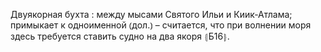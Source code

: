---
---

Двуякорная бухта
: между мысами Святого Ильи и Киик-Атлама; примыкает к одноименной ⦅дол.⦆ – считается, что при волнении моря здесь требуется ставить судно на два якоря ⦃Б16⦄.
